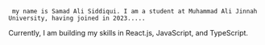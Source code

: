      my name is Samad Ali Siddiqui. I am a student at Muhammad Ali Jinnah University, having joined in 2023..... 
Currently, I am building my skills in React.js, JavaScript, and TypeScript. 
   
  
 
